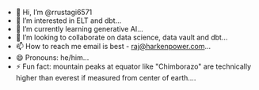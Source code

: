- 👋 Hi, I’m @rrustagi6571
- 👀 I’m interested in ELT and dbt...
- 🌱 I’m currently learning generative AI...
- 💞️ I’m looking to collaborate on data science, data vault and dbt...
- 📫 How to reach me email is best - raj@harkenpower.com...
- 😄 Pronouns: he/him...
- ⚡ Fun fact: mountain peaks at equator like "Chimborazo" are technically higher than everest if measured from center of earth....

<!---
rrustagi6571/rrustagi6571 is a ✨ special ✨ repository because its `README.md` (this file) appears on your GitHub profile.
You can click the Preview link to take a look at your changes.
--->
